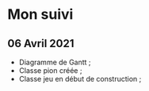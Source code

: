 # Mon suivi

## 06 Avril 2021

- Diagramme de Gantt ;
- Classe pion créée ;
- Classe jeu en début de construction ;
